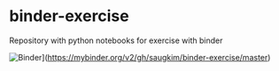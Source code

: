 # binder-exercise
Repository with python notebooks for exercise with binder

![Binder](https://mybinder.org/badge_logo.svg)](https://mybinder.org/v2/gh/saugkim/binder-exercise/master)
